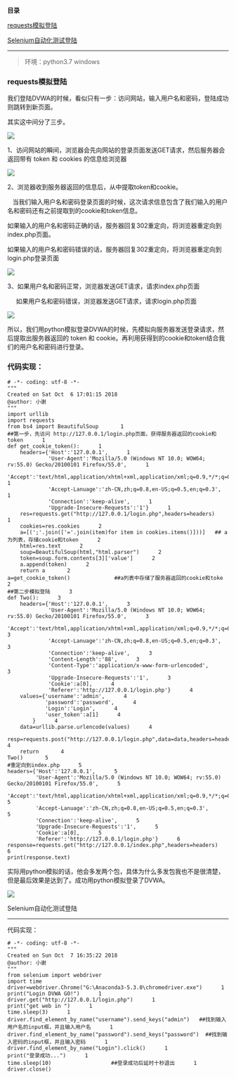 **目录**

[requests模拟登陆](#t0)

[Selenium自动化测试登陆](#t1)

* * *

> 环境：python3.7 windows

### requests模拟登陆

我们登陆DVWA的时候，看似只有一步：访问网站，输入用户名和密码，登陆成功则跳转到新页面。  
其实这中间分了三步。

![](https://img-blog.csdn.net/2018100712543250?watermark/2/text/aHR0cHM6Ly9ibG9nLmNzZG4ubmV0L3FxXzM2MTE5MTky/font/5a6L5L2T/fontsize/400/fill/I0JBQkFCMA==/dissolve/70)  
1、访问网站的瞬间，浏览器会先向网站的登录页面发送GET请求，然后服务器会返回带有 token 和 cookies 的信息给浏览器

![](https://img-blog.csdn.net/20181007095659235?watermark/2/text/aHR0cHM6Ly9ibG9nLmNzZG4ubmV0L3FxXzM2MTE5MTky/font/5a6L5L2T/fontsize/400/fill/I0JBQkFCMA==/dissolve/70)

2、浏览器收到服务器返回的信息后，从中提取token和cookie。  
   当我们输入用户名和密码登录页面的时候，这次请求信息包含了我们输入的用户名和密码还有之前提取到的cookie和token信息。  
如果输入的用户名和密码正确的话，服务器回复302重定向，将浏览器重定向到index.php页面。  
如果输入的用户名和密码错误的话，服务器回复302重定向，将浏览器重定向到login.php登录页面

![](https://img-blog.csdn.net/20181007100729804?watermark/2/text/aHR0cHM6Ly9ibG9nLmNzZG4ubmV0L3FxXzM2MTE5MTky/font/5a6L5L2T/fontsize/400/fill/I0JBQkFCMA==/dissolve/70)

3、如果用户名和密码正常，浏览器发送GET请求，请求index.php页面  
     如果用户名和密码错误，浏览器发送GET请求，请求login.php页面

![](https://img-blog.csdn.net/20181007100809926?watermark/2/text/aHR0cHM6Ly9ibG9nLmNzZG4ubmV0L3FxXzM2MTE5MTky/font/5a6L5L2T/fontsize/400/fill/I0JBQkFCMA==/dissolve/70)

所以，我们用python模拟登录DVWA的时候，先模拟向服务器发送登录请求，然后提取出服务器返回的 token 和 cookie。再利用获得到的cookie和token结合我们的用户名和密码进行登录。

### 代码实现：

```
# -*- coding: utf-8 -*-      
"""      
Created on Sat Oct  6 17:01:15 2018      
@author: 小谢      
"""      
import urllib      
import requests      
from bs4 import BeautifulSoup       1
##第一步，先访问 http://127.0.0.1/login.php页面，获得服务器返回的cookie和token      1
def get_cookie_token():      1
    headers={'Host':'127.0.0.1',      1
             'User-Agent':'Mozilla/5.0 (Windows NT 10.0; WOW64; rv:55.0) Gecko/20100101 Firefox/55.0',      1
             'Accept':'text/html,application/xhtml+xml,application/xml;q=0.9,*/*;q=0.8',      1
             'Accept-Lanuage':'zh-CN,zh;q=0.8,en-US;q=0.5,en;q=0.3',      1
             'Connection':'keep-alive',      1
             'Upgrade-Insecure-Requests':'1'}      1
    res=requests.get("http://127.0.0.1/login.php",headers=headers)      1
    cookies=res.cookies      2
    a=[(';'.join(['='.join(item)for item in cookies.items()]))]   ## a为列表，存储cookie和token      2
    html=res.text      2
    soup=BeautifulSoup(html,"html.parser")      2
    token=soup.form.contents[3]['value']      2
    a.append(token)      2
    return a       2
a=get_cookie_token()              ##a列表中存储了服务器返回的cookie和toke       2
##第二步模拟登陆      3
def Two():      3
    headers={'Host':'127.0.0.1',      3
             'User-Agent':'Mozilla/5.0 (Windows NT 10.0; WOW64; rv:55.0) Gecko/20100101 Firefox/55.0',      3
             'Accept':'text/html,application/xhtml+xml,application/xml;q=0.9,*/*;q=0.8',      3
             'Accept-Lanuage':'zh-CN,zh;q=0.8,en-US;q=0.5,en;q=0.3',      3
             'Connection':'keep-alive',      3
             'Content-Length':'88',      3
             'Content-Type':'application/x-www-form-urlencoded',      3
             'Upgrade-Insecure-Requests':'1',      3
             'Cookie':a[0],      4
             'Referer':'http://127.0.0.1/login.php'}      4
    values={'username':'admin',      4
            'password':'password',      4
            'Login':'Login',      4
            'user_token':a[1]      4
        }      4
    data=urllib.parse.urlencode(values)      4
    resp=requests.post("http://127.0.0.1/login.php",data=data,headers=headers)      4
    return       4
Two()       5
#重定向到index.php      5
headers={'Host':'127.0.0.1',      5
         'User-Agent':'Mozilla/5.0 (Windows NT 10.0; WOW64; rv:55.0) Gecko/20100101 Firefox/55.0',      5
         'Accept':'text/html,application/xhtml+xml,application/xml;q=0.9,*/*;q=0.8',      5
         'Accept-Lanuage':'zh-CN,zh;q=0.8,en-US;q=0.5,en;q=0.3',      5
         'Connection':'keep-alive',      5
         'Upgrade-Insecure-Requests':'1',      5
         'Cookie':a[0],      5
         'Referer':'http://127.0.0.1/login.php'}      6
response=requests.get("http://127.0.0.1/index.php",headers=headers)      6
print(response.text)
```


实际用python模拟的话，他会多发两个包，具体为什么多发包我也不是很清楚，但是最后效果是达到了。成功用python模拟登录了DVWA。

![](https://img-blog.csdn.net/20181007131416284?watermark/2/text/aHR0cHM6Ly9ibG9nLmNzZG4ubmV0L3FxXzM2MTE5MTky/font/5a6L5L2T/fontsize/400/fill/I0JBQkFCMA==/dissolve/70)

Selenium自动化测试登陆
---------------

代码实现：

```
# -*- coding: utf-8 -*-      
"""      
Created on Sun Oct  7 16:35:22 2018      
@author: 小谢      
"""      
from selenium import webdriver      
import time       
driver=webdriver.Chrome("G:\Anaconda3-5.3.0\chromedriver.exe")      1
print("Login DVWA GO!")      1
driver.get("http://127.0.0.1/login.php")      1
print("get web in ")      1
time.sleep(3)      1
driver.find_element_by_name("username").send_keys("admin")   ##找到输入用户名的input框，并且输入用户名      1
driver.find_element_by_name("password").send_keys("password")  ##找到输入密码的input框，并且输入密码      1
driver.find_element_by_name("Login").click()      1
print("登录成功...")      1
time.sleep(10)                   ##登录成功后延时十秒退出      1
driver.close()
```
